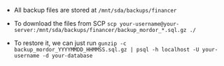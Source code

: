 - All backup files are stored at `/mnt/sda/backups/financer`

- To download the files from SCP `scp your-username@your-server:/mnt/sda/backups/financer/backup_mordor_*.sql.gz ./`

- To restore it, we can just run `gunzip -c backup_mordor_YYYYMMDD_HHMMSS.sql.gz | psql -h localhost -U your-username -d your-database`
